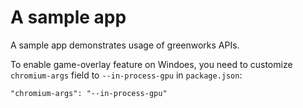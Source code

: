 # A sample app

A sample app demonstrates usage of greenworks APIs.

To enable game-overlay feature on Windoes, you need to customize
`chromium-args` field to `--in-process-gpu` in `package.json`:

```
"chromium-args": "--in-process-gpu"
```
